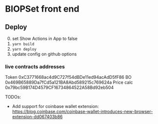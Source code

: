 # BIOPSet front end

## Deploy
0. set Show Actions in App to false
1. ```yarn build```
3. ```yarn deploy```
4. update config on github options

### live contracts addresses
Token 0xC3771668ac4d9C727f54dBDe11ed94acAdD5fF86
BO 0x469B65889Da7fCd5a121BA8Abd589215c769624a
Price calc 0x79bc59B174D4579CF16734864522A58Bd92eb504

TODOs:
  - Add support for coinbase wallet extension: https://blog.coinbase.com/coinbase-wallet-introduces-new-browser-extension-dd067403b86
